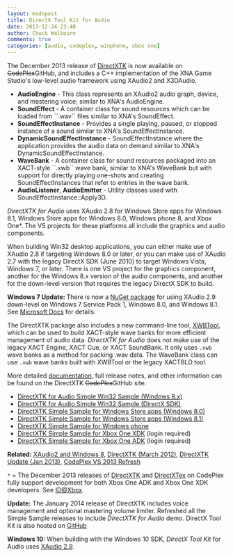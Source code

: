 ```yaml
---
layout: msdnpost
title: DirectX Tool Kit for Audio
date: 2013-12-24 23:40
author: Chuck Walbourn
comments: true
categories: [audio, codeplex, winphone, xbox one]
---
```

The December 2013 release of <a href="http://go.microsoft.com/fwlink/?LinkId=248929">DirectXTK</a> is now available on <strike>CodePlex</strike>GitHub, and includes a C++ implementation of the XNA Game Studio's low-level audio framework using XAudio2 and X3DAudio.
<!--more-->

<ul>
<li><strong>AudioEngine</strong> - This class represents an XAudio2 audio graph, device, and mastering voice; similar to XNA's AudioEngine.</li>
<li><strong>SoundEffect</strong> - A container class for sound resources which can be loaded from ``.wav`` files similar to XNA's SoundEffect.</li>
<li><strong>SoundEffectInstance</strong> - Provides a single playing, paused, or stopped instance of a sound similar to XNA's SoundEffectInstance.</li>
<li><strong>DynamicSoundEffectInstance</strong> - SoundEffectInstance where the application provides the audio data on demand similar to XNA's DynamicSoundEffectInstance.</li>
<li><strong>WaveBank</strong> - A container class for sound resources packaged into an XACT-style ``.xwb`` wave bank, similar to XNA's WaveBank but with support for directly playing one-shots and creating SoundEffectInstances that refer to entries in the wave bank.</li>
<li><strong>AudioListener</strong>, <strong>AudioEmitter</strong> - Utility classes used with SoundEffectInstance::Apply3D.</li>
</ul>

<em>DirectXTK for Audio</em> uses XAudio 2.8 for Windows Store apps for Windows 8.1, Windows Store apps for Windows 8.0, Windows phone 8, and Xbox One*. The VS projects for these platforms all include the graphics and audio components.

When building Win32 desktop applications, you can either make use of XAudio 2.8 if targeting Windows 8.0 or later, or you can make use of XAudio 2.7 with the legacy DirectX SDK (June 2010) to target Windows Vista, Windows 7, or later. There is one VS project for the graphics component, another for the Windows 8.x version of the audio components, and another for the down-level version that requires the legacy DirectX SDK to build.

<strong>Windows 7 Update: </strong> There is now a [NuGet package](https://www.nuget.org/packages/Microsoft.XAudio2.Redist/) for using XAudio 2.9 down-level on Windows 7 Service Pack 1, Windows 8.0, and Windows 8.1. See [Microsoft Docs](https://aka.ms/XAudio2Redist) for details.

The DirectXTK package also includes a new command-line tool, [XWBTool](https://github.com/Microsoft/DirectXTK/wiki/xwbtool), which can be used to build XACT-style wave banks for more efficient management of audio data. <em>DirectXTK for Audio</em> does not make use of the legacy XACT Engine, XACT Cue, or XACT SoundBank. It only uses ``.xwb`` wave banks as a method for packing .wav data. The WaveBank class can use ``.xwb`` wave banks built with XWBTool or the legacy XACTBLD tool.

More detailed <a href="https://github.com/Microsoft/DirectXTK/wiki/Audio">documentation</a>, full release notes, and other information can be found on the DirectXTK <strike>CodePlex</strike>GitHub site.

<ul>
<li><a href="http://code.msdn.microsoft.com/DirectXTK-for-Audio-Simple-9d6a7da2">DirectXTK for Audio Simple Win32 Sample (Windows 8.x)</a></li>
<li><a href="http://code.msdn.microsoft.com/DirectXTK-for-Audio-Simple-928e0700">DirectXTK for Audio Simple Win32 Sample (DirectX SDK)</a></li>
<li><a href="http://code.msdn.microsoft.com/DirectXTK-Simple-Sample-608bc274">DirectXTK Simple Sample for Windows Store apps (Windows 8.0)</a></li>
<li><a href="http://code.msdn.microsoft.com/DirectXTK-Simple-Sample-a0b6de36">DirectXTK Simple Sample for Windows Store apps (Windows 8.1)</a></li>
<li><a href="http://code.msdn.microsoft.com/DirectXTK-Simple-Windows-80e6b591">DirectXTK Simple Sample for Windows phone</a></li>
<li><a href="https://developer.xboxlive.com/en-us/platform/development/education/Pages/Samples.aspx">DirectXTK Simple Sample for Xbox One XDK</a> (login required)</li>
<li><a href="https://developer.xboxlive.com/en-us/platform/development/adk/Pages/ADKSamples.aspx">DirectXTK Simple Sample for Xbox One ADK</a> (login required)</li>
</ul>

<strong>Related:</strong> <a href="https://walbourn.github.io/xaudio2-and-windows-8/">XAudio2 and Windows 8</a>, <a href="https://walbourn.github.io/directxtk/">DirectXTK (March 2012)</a>, <a href="https://walbourn.github.io/directxtk-update/">DirectXTK Update (Jan 2013)</a>, <a href="https://walbourn.github.io/codeplex-vs-2013-refresh/">CodePlex VS 2013 Refresh</a>

``*`` = The December 2013 releases of <a href="http://go.microsoft.com/fwlink/?LinkId=248929">DirectXTK</a> and <a href="http://go.microsoft.com/fwlink/?LinkId=248926">DirectXTex</a> on CodePlex fully support development for both Xbox One ADK and Xbox One XDK developers. See <a href="http://www.xbox.com/en-us/Developers/id">ID@Xbox</a>.

<strong>Update:</strong> The January 2014 release of DirectXTK includes voice management and optional mastering volume limiter. Refreshed all the Simple Sample releases to include <em>DirectXTK for Audio</em> demo. DirectX Tool Kit is also hosted on <a href="https://github.com/Microsoft/DirectXTK">GitHub</a>

<strong>Windows 10: </strong>When building with the Windows 10 SDK, <em>DirectX Tool Kit</em> for Audio uses <a href="https://msdn.microsoft.com/en-us/library/windows/desktop/ee415802.aspx">XAudio 2.9</a>.
